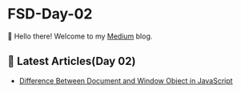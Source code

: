 # FSD-Day-02
👋 Hello there! Welcome to my [Medium](https://medium.com/@rithickshival16) blog.

## 📝 Latest Articles(Day 02)
- [Difference Between Document and Window Object in JavaScript](https://medium.com/@rithickshival16/difference-between-document-and-window-object-in-javascript-46a8e0a161da)
